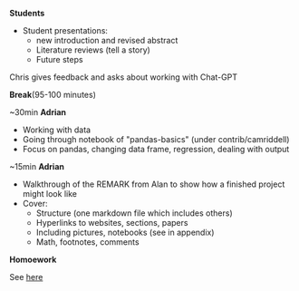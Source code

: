 **Students** 
- Student presentations:
  - new introduction and revised abstract
  - Literature reviews (tell a story)
  - Future steps

Chris gives feedback and asks about working with Chat-GPT

 **Break**(95-100 minutes)
 
~30min
**Adrian**
- Working with data
- Going through notebook of "pandas-basics" (under contrib/camriddell)
- Focus on pandas, changing data frame, regression, dealing with output

~15min
**Adrian** 
- Walkthrough of the REMARK from Alan to show how a finished project might look like
- Cover:
  - Structure (one markdown file which includes others)
  - Hyperlinks to websites, sections, papers
  - Including pictures, notebooks (see in appendix)
  - Math, footnotes, comments
 
  
**Homoework**

See [here](https://github.com/llorracc/as.180.369/tree/main/materials/draft#class-7)
